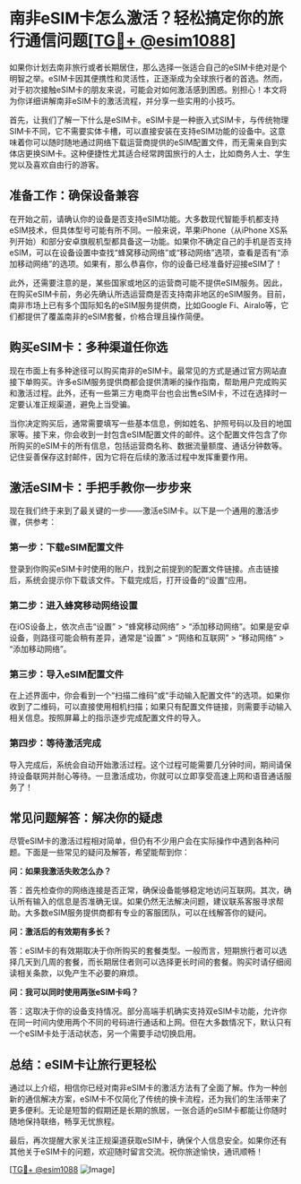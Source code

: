 # 南非eSIM卡怎么激活？轻松搞定你的旅行通信问题[[TG💪+ @esim1088](https://t.me/s/esim1088)]

如果你计划去南非旅行或者长期居住，那么选择一张适合自己的eSIM卡绝对是个明智之举。eSIM卡因其便携性和灵活性，正逐渐成为全球旅行者的首选。然而，对于初次接触eSIM卡的朋友来说，可能会对如何激活感到困惑。别担心！本文将为你详细讲解南非eSIM卡的激活流程，并分享一些实用的小技巧。

首先，让我们了解一下什么是eSIM卡。eSIM卡是一种嵌入式SIM卡，与传统物理SIM卡不同，它不需要实体卡槽，可以直接安装在支持eSIM功能的设备中。这意味着你可以随时随地通过网络下载运营商提供的eSIM配置文件，而无需亲自到实体店更换SIM卡。这种便捷性尤其适合经常跨国旅行的人士，比如商务人士、学生党以及喜欢自由行的游客。

## 准备工作：确保设备兼容

在开始之前，请确认你的设备是否支持eSIM功能。大多数现代智能手机都支持eSIM技术，但具体型号可能有所不同。一般来说，苹果iPhone（从iPhone XS系列开始）和部分安卓旗舰机型都具备这一功能。如果你不确定自己的手机是否支持eSIM，可以在设备设置中查找“蜂窝移动网络”或“移动网络”选项，查看是否有“添加移动网络”的选项。如果有，那么恭喜你，你的设备已经准备好迎接eSIM了！

此外，还需要注意的是，某些国家或地区的运营商可能不提供eSIM服务。因此，在购买eSIM卡前，务必先确认所选运营商是否支持南非地区的eSIM服务。目前，南非市场上已有多个国际知名的eSIM服务提供商，比如Google Fi、Airalo等，它们都提供了覆盖南非的eSIM套餐，价格合理且操作简便。

## 购买eSIM卡：多种渠道任你选

现在市面上有多种途径可以购买南非的eSIM卡。最常见的方式是通过官方网站直接下单购买。许多eSIM服务提供商都会提供清晰的操作指南，帮助用户完成购买和激活过程。此外，还有一些第三方电商平台也会出售eSIM卡，不过在选择时一定要认准正规渠道，避免上当受骗。

当你决定购买后，通常需要填写一些基本信息，例如姓名、护照号码以及目的地国家等。接下来，你会收到一封包含eSIM配置文件的邮件。这个配置文件包含了你所购买的eSIM卡的所有信息，包括运营商名称、数据流量额度、通话分钟数等。记住妥善保存这封邮件，因为它将在后续的激活过程中发挥重要作用。

## 激活eSIM卡：手把手教你一步步来

现在我们终于来到了最关键的一步——激活eSIM卡。以下是一个通用的激活步骤，供参考：

### 第一步：下载eSIM配置文件

登录到你购买eSIM卡时使用的账户，找到之前提到的配置文件链接。点击链接后，系统会提示你下载该文件。下载完成后，打开设备的“设置”应用。

### 第二步：进入蜂窝移动网络设置

在iOS设备上，依次点击“设置” > “蜂窝移动网络” > “添加移动网络”。如果是安卓设备，则路径可能会稍有差异，通常是“设置” > “网络和互联网” > “移动网络” > “添加移动网络”。

### 第三步：导入eSIM配置文件

在上述界面中，你会看到一个“扫描二维码”或“手动输入配置文件”的选项。如果你收到了二维码，可以直接使用相机扫描；如果只有配置文件链接，则需要手动输入相关信息。按照屏幕上的指示逐步完成配置文件的导入。

### 第四步：等待激活完成

导入完成后，系统会自动开始激活过程。这个过程可能需要几分钟时间，期间请保持设备联网并耐心等待。一旦激活成功，你就可以立即享受高速上网和语音通话服务了！

## 常见问题解答：解决你的疑虑

尽管eSIM卡的激活过程相对简单，但仍有不少用户会在实际操作中遇到各种问题。下面是一些常见的疑问及解答，希望能帮到你：

**问：如果我激活失败怎么办？**

答：首先检查你的网络连接是否正常，确保设备能够稳定地访问互联网。其次，确认所有输入的信息是否准确无误。如果仍然无法解决问题，建议联系客服寻求帮助。大多数eSIM服务提供商都有专业的客服团队，可以在线解答你的疑问。

**问：激活后的有效期有多长？**

答：eSIM卡的有效期取决于你所购买的套餐类型。一般而言，短期旅行者可以选择几天到几周的套餐，而长期居住者则可以选择更长时间的套餐。购买时请仔细阅读相关条款，以免产生不必要的麻烦。

**问：我可以同时使用两张eSIM卡吗？**

答：这取决于你的设备支持情况。部分高端手机确实支持双eSIM卡功能，允许你在同一时间内使用两个不同的号码进行通话和上网。但在大多数情况下，默认只有一个eSIM卡处于活动状态，另一个需要手动切换启用。

## 总结：eSIM卡让旅行更轻松

通过以上介绍，相信你已经对南非eSIM卡的激活方法有了全面了解。作为一种创新的通信解决方案，eSIM卡不仅简化了传统的换卡流程，还为我们的生活带来了更多便利。无论是短暂的假期还是长期的旅居，一张合适的eSIM卡都能让你随时随地保持联络，畅享无忧旅程。

最后，再次提醒大家关注正规渠道获取eSIM卡，确保个人信息安全。如果你还有其他关于eSIM卡的问题，欢迎随时留言交流。祝你旅途愉快，通讯顺畅！

[[TG💪+ @esim1088](https://t.me/s/esim1088) ![Image](https://i.postimg.cc/4NQfJmqS/Snipaste-2025-05-13-00-14-12.png)]